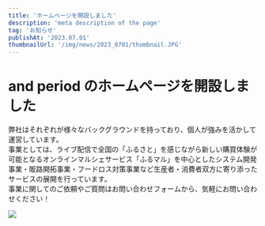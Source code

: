 ```yaml
---
title: 'ホームページを開設しました'
description: 'meta description of the page'
tag: 'お知らせ'
publishAt: '2023.07.01'
thumbnailUrl: '/img/news/2023_0701/thumbnail.JPG'
---
```


# and period のホームページを開設しました

弊社はそれぞれが様々なバックグラウンドを持っており、個人が強みを活かして運営しています。  
事業としては、ライブ配信で全国の「ふるさと」を感じながら新しい購買体験が可能となるオンラインマルシェサービス「ふるマル」を中心としたシステム開発事業・販路開拓事業・フードロス対策事業など生産者・消費者双方に寄り添ったサービスの展開を行っています。  
事業に関してのご依頼やご質問はお問い合わせフォームから、気軽にお問い合わせください！


![](/img/news/2023_0701/thumbnail.JPG)